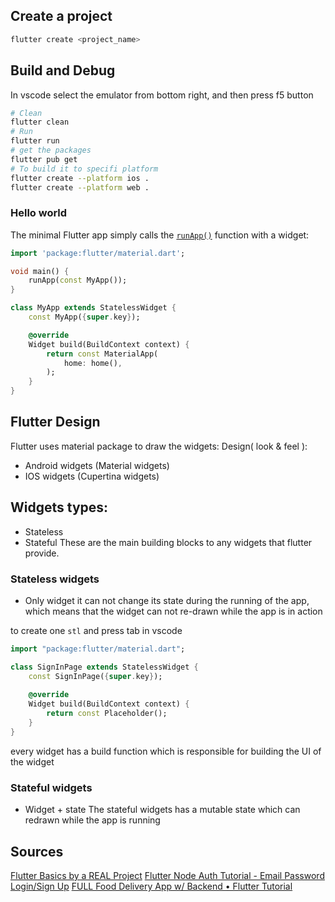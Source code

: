 
## Create a project
```bash
flutter create <project_name>
```

## Build and Debug
In vscode select the emulator from bottom right, and then press f5 button

```bash
# Clean
flutter clean
# Run
flutter run
# get the packages
flutter pub get
# To build it to specifi platform
flutter create --platform ios .
flutter create --platform web .
```

### Hello world
The minimal Flutter app simply calls the [`runApp()`](https://api.flutter.dev/flutter/widgets/runApp.html) function with a widget:

```dart
import 'package:flutter/material.dart';

void main() {
	runApp(const MyApp());
}

class MyApp extends StatelessWidget {
	const MyApp({super.key});

	@override
	Widget build(BuildContext context) {
		return const MaterialApp(
			home: home(),
		);
	}
}
```

## Flutter Design
Flutter uses material package to draw the widgets:
Design( look & feel ):
- Android widgets (Material widgets)
- IOS widgets (Cupertina widgets)

## Widgets types:
- Stateless
- Stateful
These are the main building blocks to any widgets that flutter provide.
### Stateless widgets 
- Only widget
it can not change its state during the running of the app, which means that the widget can not re-drawn while the app is in action

to create one `stl` and press tab in vscode

```dart
import "package:flutter/material.dart"; 

class SignInPage extends StatelessWidget {
	const SignInPage({super.key});
	
	@override
	Widget build(BuildContext context) {
		return const Placeholder();
	}
}
```

every widget has a build function which is responsible for building the UI of the widget
### Stateful widgets
- Widget + state
The stateful widgets has a mutable state which can redrawn while the app is running







## Sources

[Flutter Basics by a REAL Project](https://www.youtube.com/watch?v=D4nhaszNW4o)
[Flutter Node Auth Tutorial - Email Password Login/Sign Up](https://www.youtube.com/watch?v=EuP3xycjiM4)
[FULL Food Delivery App w/ Backend • Flutter Tutorial](https://www.youtube.com/watch?v=rHIFJo4IbOE)
